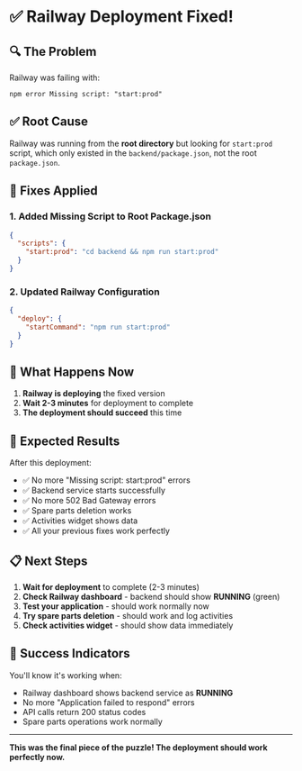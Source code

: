 # ✅ Railway Deployment Fixed!

## 🔍 **The Problem**
Railway was failing with:
```
npm error Missing script: "start:prod"
```

## ✅ **Root Cause**
Railway was running from the **root directory** but looking for `start:prod` script, which only existed in the `backend/package.json`, not the root `package.json`.

## 🔧 **Fixes Applied**

### 1. Added Missing Script to Root Package.json
```json
{
  "scripts": {
    "start:prod": "cd backend && npm run start:prod"
  }
}
```

### 2. Updated Railway Configuration
```json
{
  "deploy": {
    "startCommand": "npm run start:prod"
  }
}
```

## 🚀 **What Happens Now**

1. **Railway is deploying** the fixed version
2. **Wait 2-3 minutes** for deployment to complete
3. **The deployment should succeed** this time

## 🎯 **Expected Results**

After this deployment:
- ✅ No more "Missing script: start:prod" errors
- ✅ Backend service starts successfully
- ✅ No more 502 Bad Gateway errors
- ✅ Spare parts deletion works
- ✅ Activities widget shows data
- ✅ All your previous fixes work perfectly

## 📋 **Next Steps**

1. **Wait for deployment** to complete (2-3 minutes)
2. **Check Railway dashboard** - backend should show **RUNNING** (green)
3. **Test your application** - should work normally now
4. **Try spare parts deletion** - should work and log activities
5. **Check activities widget** - should show data immediately

## 🎉 **Success Indicators**

You'll know it's working when:
- Railway dashboard shows backend service as **RUNNING**
- No more "Application failed to respond" errors
- API calls return 200 status codes
- Spare parts operations work normally

---

**This was the final piece of the puzzle! The deployment should work perfectly now.**
